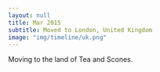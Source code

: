 ```yaml
---
layout: null
title: Mar 2015
subtitle: Moved to London, United Kingdom
image: "img/timeline/uk.png"
---
```

Moving to the land of Tea and Scones.
